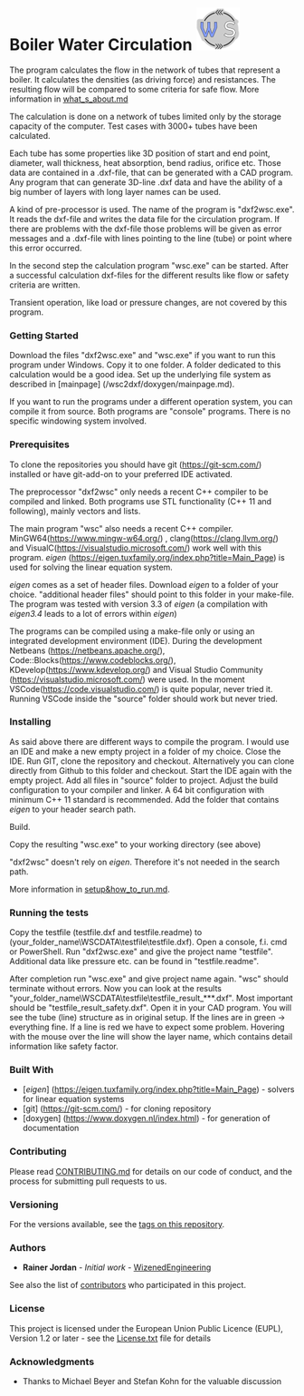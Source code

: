 # Boiler Water Circulation ![Here should be the logo](WSCLogo.png)

The program calculates the flow in the network of tubes that represent a boiler. It calculates the densities (as driving force) and resistances. The resulting flow will be compared to some criteria for safe flow. More information in [what_s_about.md](what_s_about.md) 

The calculation is done on a network of tubes limited only by the storage capacity of the computer. Test cases with 3000+ tubes have been calculated. 

Each tube has some properties like 3D position of start and end point, diameter, wall thickness, heat absorption, bend radius, orifice etc. Those data are contained in a .dxf-file, that can be generated with a CAD program. Any program that can generate 3D-line .dxf data and have the ability of a big number of layers with long layer names can be used.

A kind of pre-processor is used. The name of the program is "dxf2wsc.exe". It reads the dxf-file and writes the data file for the circulation program. If there are problems with the dxf-file those problems will be given as error messages and a .dxf-file with lines pointing to the line (tube) or point where this error occurred. 

In the second step the calculation program "wsc.exe" can be started. After a successful calculation dxf-files for the different results like flow or safety criteria are written. 

Transient operation, like load or pressure changes, are not covered by this program.  

### Getting Started

Download the files "dxf2wsc.exe" and "wsc.exe" if you want to run this program under Windows. Copy it to one folder. A folder dedicated to this calculation would be a good idea. Set up the underlying file system as described in [mainpage] (/wsc2dxf/doxygen/mainpage.md). 

If you want to run the programs under a different operation system, you can compile it from source. Both programs are "console" programs. There is no specific windowing system involved. 

### Prerequisites
To clone the repositories you should have git (https://git-scm.com/) installed or have git-add-on to your preferred IDE activated. 

The preprocessor "dxf2wsc" only needs a recent C++ compiler to be compiled and linked. Both programs use STL functionality (C++ 11 and following), mainly vectors and lists.

The main program "wsc" also needs a recent C++ compiler. MinGW64(https://www.mingw-w64.org/) , clang(https://clang.llvm.org/) and VisualC(https://visualstudio.microsoft.com/) work well with this program. *eigen* (https://eigen.tuxfamily.org/index.php?title=Main_Page) is used for solving the linear equation system.

*eigen* comes as a set of header files. Download *eigen* to a folder of your choice. "additional header files" should point to this folder in your make-file. The program was tested with version 3.3 of *eigen* (a compilation with *eigen3.4* leads to a lot of errors within *eigen*)

The programs can be compiled using a make-file only or using an integrated development environment (IDE). During the development Netbeans (https://netbeans.apache.org/), Code::Blocks(https://www.codeblocks.org/), KDevelop(https://www.kdevelop.org/) and Visual Studio Community (https://visualstudio.microsoft.com/) were used. In the moment VSCode(https://code.visualstudio.com/) is quite popular, never tried it. Running VSCode inside the "source" folder should work but never tried. 

### Installing

As said above there are different ways to compile the program. I would use an IDE and make a new empty project in a folder of my choice. Close the IDE. Run GIT, clone the repository and checkout. Alternatively you can clone directly from Github to this folder and checkout. Start the IDE again with the empty project. Add all files in "source" folder to project. Adjust the build configuration to your compiler and linker. A 64 bit configuration with minimum C++ 11 standard is recommended. Add the folder that contains *eigen* to your header search path. 

Build.

Copy the resulting "wsc.exe" to your working directory (see above)

"dxf2wsc" doesn't rely on *eigen*. Therefore it's not needed in the search path.  

More information in [setup&how_to_run.md](setup&how_to_run.md).

### Running the tests

Copy the testfile (testfile.dxf and testfile.readme) to (your_folder_name\WSCDATA\testfile\testfile.dxf). Open a console, f.i. cmd or PowerShell. Run "dxf2wsc.exe" and give the project name "testfile". Additional data like pressure etc. can be found in "testfile.readme". 

After completion run "wsc.exe" and give project name again. "wsc" should terminate without errors. Now you can look at the results "your_folder_name\WSCDATA\testfile\testfile_result_***.dxf". Most important should be "testfile_result_safety.dxf". Open it in your CAD program. You will see the tube (line) structure as in original setup. If the lines are in green -> everything fine. If a line is red we have to expect some problem. Hovering with the mouse over the line will show the layer name, which contains detail information like safety factor.


### Built With

* [*eigen*] (https://eigen.tuxfamily.org/index.php?title=Main_Page) - solvers for linear equation systems 
* [git] (https://git-scm.com/) - for cloning repository
* [doxygen] (https://www.doxygen.nl/index.html) - for generation of documentation

### Contributing

Please read [CONTRIBUTING.md](https://github.com/WizenedEngineering/BoilerWaterCirculation/code_of_conduct.md) for details on our code of conduct, and the process for submitting pull requests to us.

### Versioning

For the versions available, see the [tags on this repository](https://github.com/WizenedEngineering/BoilerWaterCirculation/tags). 

### Authors

* **Rainer Jordan** - *Initial work* - [WizenedEngineering](https://github.com/WizenedEngineering)

See also the list of [contributors](https://github.com/WizenedEngineering/BoilerWaterCirculation/contributors) who participated in this project.

### License

This project is licensed under the European Union Public Licence (EUPL), Version 1.2 or later - see the [License.txt](License.txt) file for details

### Acknowledgments

* Thanks to Michael Beyer and Stefan Kohn for the valuable discussion

